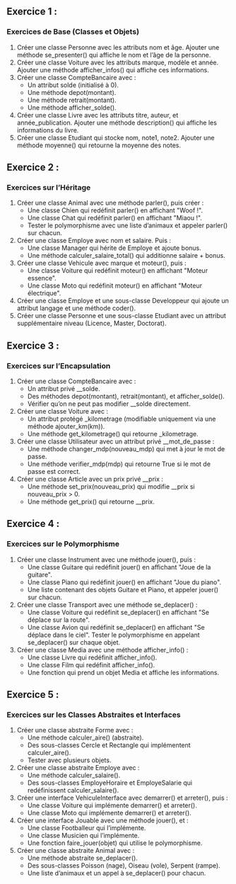 ## Exercice 1 :
### Exercices de Base (Classes et Objets)
1. Créer une classe Personne avec les attributs nom et âge. Ajouter une méthode se_presenter() qui affiche le nom et l’âge de la personne.
2. Créer une classe Voiture avec les attributs marque, modèle et année. Ajouter une méthode afficher_infos() qui affiche ces informations.
3. Créer une classe CompteBancaire avec :
    - Un attribut solde (initialisé à 0).
    - Une méthode depot(montant).
    - Une méthode retrait(montant).
    - Une méthode afficher_solde().
4. Créer une classe Livre avec les attributs titre, auteur, et année_publication. Ajouter une méthode description() qui affiche les informations du livre.
5. Créer une classe Etudiant qui stocke nom, note1, note2. Ajouter une méthode moyenne() qui retourne la moyenne des notes.

## Exercice 2 :
### Exercices sur l’Héritage
1. Créer une classe Animal avec une méthode parler(), puis créer :
    - Une classe Chien qui redéfinit parler() en affichant "Woof !".
    - Une classe Chat qui redéfinit parler() en affichant "Miaou !".
    - Tester le polymorphisme avec une liste d’animaux et appeler parler() sur chacun.
2. Créer une classe Employe avec nom et salaire. Puis :
    - Une classe Manager qui hérite de Employe et ajoute bonus.
    - Une méthode calculer_salaire_total() qui additionne salaire + bonus.
3. Créer une classe Vehicule avec marque et moteur(), puis :
    - Une classe Voiture qui redéfinit moteur() en affichant "Moteur essence".
    - Une classe Moto qui redéfinit moteur() en affichant "Moteur électrique".
4. Créer une classe Employe et une sous-classe Developpeur qui ajoute un attribut langage et une méthode coder().
5. Créer une classe Personne et une sous-classe Etudiant avec un attribut supplémentaire niveau (Licence, Master, Doctorat).

## Exercice 3 :
### Exercices sur l’Encapsulation
1. Créer une classe CompteBancaire avec :
    - Un attribut privé __solde.
    - Des méthodes depot(montant), retrait(montant), et afficher_solde().
    - Vérifier qu’on ne peut pas modifier __solde directement.
2. Créer une classe Voiture avec :
    - Un attribut protégé _kilometrage (modifiable uniquement via une méthode ajouter_km(km)).
    - Une méthode get_kilometrage() qui retourne _kilometrage.
3. Créer une classe Utilisateur avec un attribut privé __mot_de_passe :
    - Une méthode changer_mdp(nouveau_mdp) qui met à jour le mot de passe.
    - Une méthode verifier_mdp(mdp) qui retourne True si le mot de passe est correct.
4. Créer une classe Article avec un prix privé __prix :
    - Une méthode set_prix(nouveau_prix) qui modifie __prix si nouveau_prix > 0.
    - Une méthode get_prix() qui retourne __prix.

## Exercice 4 :
### Exercices sur le Polymorphisme
1. Créer une classe Instrument avec une méthode jouer(), puis :
    - Une classe Guitare qui redéfinit jouer() en affichant "Joue de la guitare".
    - Une classe Piano qui redéfinit jouer() en affichant "Joue du piano".
    - Une liste contenant des objets Guitare et Piano, et appeler jouer() sur chacun.
2. Créer une classe Transport avec une méthode se_deplacer() :
    - Une classe Voiture qui redéfinit se_deplacer() en affichant "Se déplace sur la route".
    - Une classe Avion qui redéfinit se_deplacer() en affichant "Se déplace dans le ciel".
Tester le polymorphisme en appelant se_deplacer() sur chaque objet.
3. Créer une classe Media avec une méthode afficher_info() :
    - Une classe Livre qui redéfinit afficher_info().
    - Une classe Film qui redéfinit afficher_info().
    - Une fonction qui prend un objet Media et affiche les informations.


## Exercice 5 :
### Exercices sur les Classes Abstraites et Interfaces
1. Créer une classe abstraite Forme avec :
    - Une méthode calculer_aire() (abstraite).
    - Des sous-classes Cercle et Rectangle qui implémentent calculer_aire().
    - Tester avec plusieurs objets.
2. Créer une classe abstraite Employe avec :
    - Une méthode calculer_salaire().
    - Des sous-classes EmployeHoraire et EmployeSalarie qui redéfinissent calculer_salaire().
3. Créer une interface VehiculeInterface avec demarrer() et arreter(), puis :
    - Une classe Voiture qui implémente demarrer() et arreter().
    - Une classe Moto qui implémente demarrer() et arreter().
4. Créer une interface Jouable avec une méthode jouer(), et :
    - Une classe Footballeur qui l’implémente.
    - Une classe Musicien qui l’implémente.
    - Une fonction faire_jouer(objet) qui utilise le polymorphisme.
5. Créer une classe abstraite Animal avec :
    - Une méthode abstraite se_deplacer().
    - Des sous-classes Poisson (nage), Oiseau (vole), Serpent (rampe).
    - Une liste d’animaux et un appel à se_deplacer() pour chacun.
